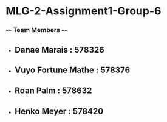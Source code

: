 # **MLG-2-Assignment1-Group-6**
### -- Team Members -- 
* ## Danae Marais : 578326
* ## Vuyo Fortune Mathe : 578376
* ## Roan Palm : 578632
* ## Henko Meyer : 578420
